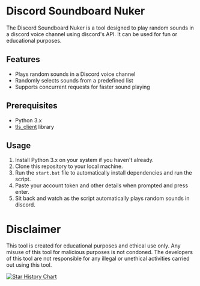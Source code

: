 
# Discord Soundboard Nuker

The Discord Soundboard Nuker is a tool designed to play random sounds in a discord voice channel using discord's API. It can be used for fun or educational purposes.

## Features

- Plays random sounds in a Discord voice channel
- Randomly selects sounds from a predefined list
- Supports concurrent requests for faster sound playing

## Prerequisites

- Python 3.x
- [tls_client](https://github.com/DiscordHackWeek/tls_client) library

## Usage

1. Install Python 3.x on your system if you haven't already.
2. Clone this repository to your local machine.
3. Run the `start.bat` file to automatically install dependencies and run the script.
4. Paste your account token and other details when prompted and press enter.
5. Sit back and watch as the script automatically plays random sounds in discord.

# Disclaimer
This tool is created for educational purposes and ethical use only. Any misuse of this tool for malicious purposes is not condoned. The developers of this tool are not responsible for any illegal or unethical activities carried out using this tool.

[![Star History Chart](https://api.star-history.com/svg?repos=JOY6IX9INE/Discord-Soundboard-Nuker&type=Date)](https://star-history.t9t.io/#JOY6IX9INE/Discord-Soundboard-Nuker&Date)

